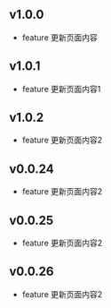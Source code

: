 
## v1.0.0
- feature 更新页面内容

## v1.0.1
- feature 更新页面内容1

## v1.0.2
- feature 更新页面内容2

## v0.0.24
- feature 更新页面内容2

## v0.0.25
- feature 更新页面内容2

## v0.0.26
- feature 更新页面内容2
